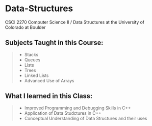 # Data-Structures
CSCI 2270 Computer Science II / Data Structures at the University of Colorado at Boulder

## Subjects Taught in this Course:
>* Stacks 
>* Queues
>* Lists
>* Trees 
>* Linked Lists 
>* Advanced Use of Arrays

## What I learned in this Class:
>* Improved Programming and Debugging Skills in C++
>* Application of Data Studctures in C++
>* Conceptual Understanding of Data Structures and their uses
